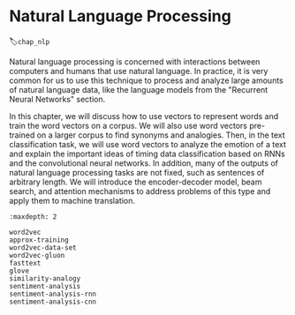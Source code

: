 # Natural Language Processing
:label:`chap_nlp`

Natural language processing is concerned with interactions between computers and humans that use natural language. In practice, it is very common for us to use this technique to process and analyze large amounts of natural language data, like the language models from the "Recurrent Neural Networks" section.

In this chapter, we will discuss how to use vectors to represent words and train the word vectors on a corpus. We will also use word vectors pre-trained on a larger corpus to find synonyms and analogies. Then, in the text classification task, we will use word vectors to analyze the emotion of a text and explain the important ideas of timing data classification based on RNNs and the convolutional neural networks. In addition, many of the outputs of natural language processing tasks are not fixed, such as sentences of arbitrary length. We will introduce the encoder-decoder model, beam search, and attention mechanisms to address problems of this type and apply them to machine translation.

```toc
:maxdepth: 2

word2vec
approx-training
word2vec-data-set
word2vec-gluon
fasttext
glove
similarity-analogy
sentiment-analysis
sentiment-analysis-rnn
sentiment-analysis-cnn
```
